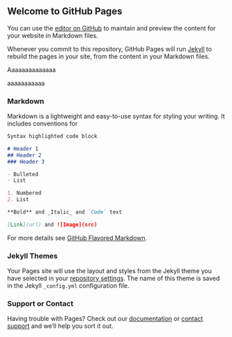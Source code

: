 ## Welcome to GitHub Pages

You can use the [editor on GitHub](https://github.com/ddonatien/endspe/edit/master/README.md) to maintain and preview the content for your website in Markdown files.

Whenever you commit to this repository, GitHub Pages will run [Jekyll](https://jekyllrb.com/) to rebuild the pages in your site, from the content in your Markdown files.

Aaaaaaaaaaaaaa
<script>
  //alert('Alert!')
  console.log("Coucou")
</script>
aaaaaaaaaaa
<script src="https://d3js.org/d3.v4.min.js"></script>
<script>
    // Feel free to change or delete any of the code you see in this editor!
    var svg = d3.select("body").append("svg")
      .attr("width", 960)
      .attr("height", 500)
    var margin = {top: 60, right: 60, bottom: 60, left: 60};
    var width = 960 - margin.left - margin.right,
        height = 500 - margin.top - margin.bottom;
    var padding = {h: 15, v: 15}
    // TAILLE DE LA MATRICE. CHOISIR ENTRE 1 ET 4
    var demiNbCols = 2
    d3.csv('https://raw.githubusercontent.com/ddonatien/endspe/master/iris.csv', function(error, data) {
      if (error) {
        console.log("Error")
        console.log(error)
      }
      else {
        data.columnsNum = data.columns.filter(function(d){ return +data[0][d] == data[0][d]})
        let xScale = d3.scaleBand()
                       .domain(data.columnsNum.slice(0,demiNbCols))
                       .range([0, width])
        let yScale = d3.scaleBand()
                       .domain(data.columnsNum.slice(-demiNbCols))
                       .range([0, height])
        let tScale = d3.scaleLinear()
                     .domain([1, 4])
                     .range([14, 8])
        let rScale = d3.scaleLinear()
                     .domain([5, 10])
                     .range([4, 1])
        data.columnsNum.slice(0,demiNbCols).forEach( function (d1, i) {
          data.columnsNum.slice(-demiNbCols).forEach( function (d2, j) {
            scatterplot(data, d1, d2, 'sepal_length', 'species', margin.left + i * xScale.bandwidth(), margin.top + j * yScale.bandwidth(), xScale.bandwidth(), yScale.bandwidth(), padding.v, padding.h, tScale(demiNbCols), rScale(demiNbCols))
          })
        })
      }
    })
    var scatterplot = function(data, x, y, r, c, _xStart, _yStart, _width, _height, _vPad, _hPad, _tSize, _maxR) {
      let xScale = d3.scaleLinear()
                     .domain(d3.extent(data, function (d) { return d[x] }))
                     .range([0, _width - 2 * _vPad])
      let yScale = d3.scaleLinear()
                     .domain(d3.extent(data, function (d) { return d[y] }))
                     .range([_height - 2 * _hPad, 0])
      let rScale = d3.scaleSqrt()
                     .domain(d3.extent(data, function (d) { return d[r] }))
                     .range([1, _maxR])
      let cScale = d3.scaleOrdinal(d3.schemeCategory20)
                     .domain(d3.extent(data, function (d) { return d[c] }))
      var xAxis = d3.axisBottom()
                    .scale(xScale);
      var yAxis = d3.axisLeft()
                    .scale(yScale);
      let g = svg.append('g');
      g.append("text")
       .text(`${x} vs ${y} | size : ${r}`)
       .attr('x', _xStart + _vPad)
       .attr('y', _yStart + _hPad)
       .attr("font-size", `${_tSize}px`)
       .attr("font-family", "monospace");
      g.selectAll('circle')
       .data(data)
       .enter()
       .append('circle')
       .style('fill', function(d) { return cScale(d[c]) })
       .style('stroke', 'gray')
       .attr('cx', function(d) { return _xStart + _vPad + xScale(d[x])})
       .attr('cy', function(d) { return _yStart + _hPad + yScale(d[y])})
       .style('opacity', '0.3')
       .on('mouseover', function(e) {
        d3.selectAll('circle')
          .style('opacity', function(d) {
            if (d===e){
              return '1'
            } else {
              return '0.3'
            }
        })
       })
       .on('mouseout', function(e) {
        d3.selectAll('circle')
          .style('opacity', '0.3')
       })
       .transition()
       .duration(500)
       .attr('r', function(d) { return rScale(d[r]) })
      g.append("g")
       .attr("class", "x axis")
       .attr("transform", `translate(${_xStart + _vPad},${_yStart +  _height - _hPad})`)
       .style("font-size", `${_tSize}px`)
       .style("font-family", "monospace")
       .call(xAxis)
      g.append("g")
       .attr("class", "y axis")
       .attr("transform", `translate(${_xStart + _vPad},${_yStart + _hPad})`)
       .style("font-size", `${_tSize}px`)
       .style("font-family", "monospace")
       .call(yAxis)
    }
</script>

### Markdown

Markdown is a lightweight and easy-to-use syntax for styling your writing. It includes conventions for

```markdown
Syntax highlighted code block

# Header 1
## Header 2
### Header 3

- Bulleted
- List

1. Numbered
2. List

**Bold** and _Italic_ and `Code` text

[Link](url) and ![Image](src)
```

For more details see [GitHub Flavored Markdown](https://guides.github.com/features/mastering-markdown/).

### Jekyll Themes

Your Pages site will use the layout and styles from the Jekyll theme you have selected in your [repository settings](https://github.com/ddonatien/endspe/settings). The name of this theme is saved in the Jekyll `_config.yml` configuration file.

### Support or Contact

Having trouble with Pages? Check out our [documentation](https://help.github.com/categories/github-pages-basics/) or [contact support](https://github.com/contact) and we’ll help you sort it out.
